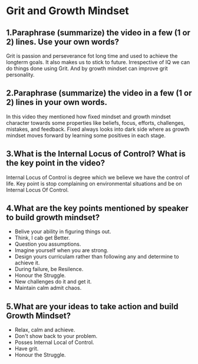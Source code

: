 # Grit and Growth Mindset
## 1.Paraphrase (summarize) the video in a few (1 or 2) lines. Use your own words?
Grit is passion and perseverance fot long time and used to achieve the longterm goals. It also makes us to stick to future. Irrespective of IQ we can do things done using Grit. And by growth mindset can improve grit personality.

## 2.Paraphrase (summarize) the video in a few (1 or 2) lines in your own words.
In this video they mentioned how fixed mindset and growth mindset character towards some properties like beliefs, focus, efforts, challenges, mistakes, and feedback. Fixed always looks into dark side where as growth mindset moves forward by learning some positives in each stage.

## 3.What is the Internal Locus of Control? What is the key point in the video?
Internal Locus of Control is degree which we believe we have the control of life. Key point is stop complaining on environmental situations and be on Internal Locus Of Control.

## 4.What are the key points mentioned by speaker to build growth mindset?
* Belive your ability in figuring things out.
* Think, I cab get Better.
* Question you assumptions.
* Imagine yourself when you are strong.
* Design yours curriculam rather than following any and determine to achieve it.
* During failure, be Resilence.
* Honour the Struggle.
* New challenges do it and get it.
* Maintain calm admit chaos.

## 5.What are your ideas to take action and build Growth Mindset?
* Relax, calm and achieve.
* Don't show back to your problem.
* Posses Internal Local of Control.
* Have grit.
* Honour the Struggle.
